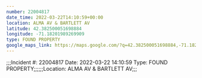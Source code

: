 ```yaml
---
number: 22004817
date_time: 2022-03-22T14:10:59+00:00
location: ALMA AV & BARTLETT AV
latitude: 42.382500051698884
longitude: -71.18201989269909
type: FOUND PROPERTY
google_maps_link: https://maps.google.com/?q=42.382500051698884,-71.18201989269909
---
```


;;;Incident #: 22004817  Date: 2022-03-22 14:10:59   Type: FOUND PROPERTY;;;;;;Location: ALMA AV & BARTLETT AV;;;
